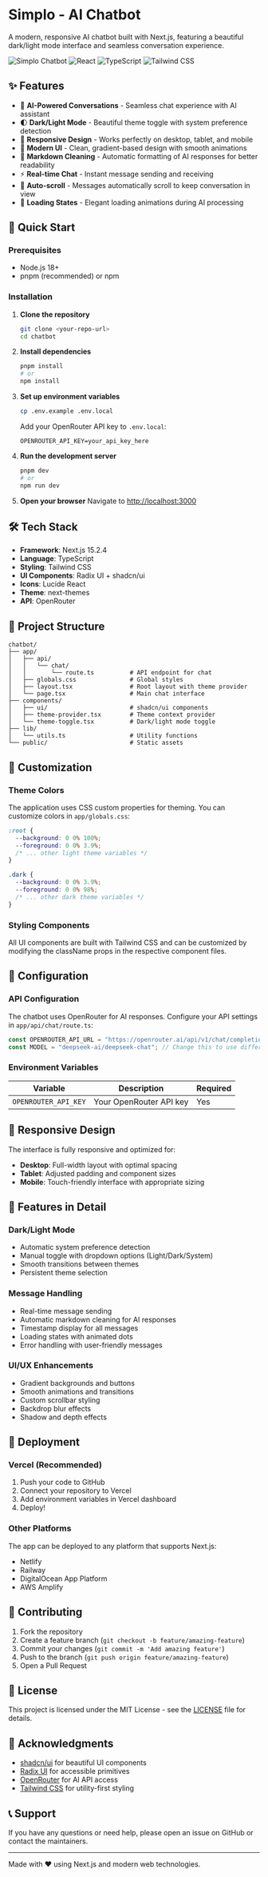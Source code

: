 # Simplo - AI Chatbot

A modern, responsive AI chatbot built with Next.js, featuring a beautiful dark/light mode interface and seamless conversation experience.

![Simplo Chatbot](https://img.shields.io/badge/Next.js-15.2.4-black?style=for-the-badge&logo=next.js)
![React](https://img.shields.io/badge/React-19-blue?style=for-the-badge&logo=react)
![TypeScript](https://img.shields.io/badge/TypeScript-5-blue?style=for-the-badge&logo=typescript)
![Tailwind CSS](https://img.shields.io/badge/Tailwind_CSS-3.4.17-38B2AC?style=for-the-badge&logo=tailwind-css)

## ✨ Features

- 🤖 **AI-Powered Conversations** - Seamless chat experience with AI assistant
- 🌓 **Dark/Light Mode** - Beautiful theme toggle with system preference detection
- 📱 **Responsive Design** - Works perfectly on desktop, tablet, and mobile
- 🎨 **Modern UI** - Clean, gradient-based design with smooth animations
- 📝 **Markdown Cleaning** - Automatic formatting of AI responses for better readability
- ⚡ **Real-time Chat** - Instant message sending and receiving
- 🔄 **Auto-scroll** - Messages automatically scroll to keep conversation in view
- 🎯 **Loading States** - Elegant loading animations during AI processing

## 🚀 Quick Start

### Prerequisites

- Node.js 18+ 
- pnpm (recommended) or npm

### Installation

1. **Clone the repository**
   ```bash
   git clone <your-repo-url>
   cd chatbot
   ```

2. **Install dependencies**
   ```bash
   pnpm install
   # or
   npm install
   ```

3. **Set up environment variables**
   ```bash
   cp .env.example .env.local
   ```
   
   Add your OpenRouter API key to `.env.local`:
   ```env
   OPENROUTER_API_KEY=your_api_key_here
   ```

4. **Run the development server**
   ```bash
   pnpm dev
   # or
   npm run dev
   ```

5. **Open your browser**
   Navigate to [http://localhost:3000](http://localhost:3000)

## 🛠️ Tech Stack

- **Framework**: Next.js 15.2.4
- **Language**: TypeScript
- **Styling**: Tailwind CSS
- **UI Components**: Radix UI + shadcn/ui
- **Icons**: Lucide React
- **Theme**: next-themes
- **API**: OpenRouter

## 📁 Project Structure

```
chatbot/
├── app/
│   ├── api/
│   │   └── chat/
│   │       └── route.ts          # API endpoint for chat
│   ├── globals.css               # Global styles
│   ├── layout.tsx                # Root layout with theme provider
│   └── page.tsx                  # Main chat interface
├── components/
│   ├── ui/                       # shadcn/ui components
│   ├── theme-provider.tsx        # Theme context provider
│   └── theme-toggle.tsx          # Dark/light mode toggle
├── lib/
│   └── utils.ts                  # Utility functions
└── public/                       # Static assets
```

## 🎨 Customization

### Theme Colors

The application uses CSS custom properties for theming. You can customize colors in `app/globals.css`:

```css
:root {
  --background: 0 0% 100%;
  --foreground: 0 0% 3.9%;
  /* ... other light theme variables */
}

.dark {
  --background: 0 0% 3.9%;
  --foreground: 0 0% 98%;
  /* ... other dark theme variables */
}
```

### Styling Components

All UI components are built with Tailwind CSS and can be customized by modifying the className props in the respective component files.

## 🔧 Configuration

### API Configuration

The chatbot uses OpenRouter for AI responses. Configure your API settings in `app/api/chat/route.ts`:

```typescript
const OPENROUTER_API_URL = "https://openrouter.ai/api/v1/chat/completions";
const MODEL = "deepseek-ai/deepseek-chat"; // Change this to use different models
```

### Environment Variables

| Variable | Description | Required |
|----------|-------------|----------|
| `OPENROUTER_API_KEY` | Your OpenRouter API key | Yes |

## 📱 Responsive Design

The interface is fully responsive and optimized for:
- **Desktop**: Full-width layout with optimal spacing
- **Tablet**: Adjusted padding and component sizes
- **Mobile**: Touch-friendly interface with appropriate sizing

## 🌟 Features in Detail

### Dark/Light Mode
- Automatic system preference detection
- Manual toggle with dropdown options (Light/Dark/System)
- Smooth transitions between themes
- Persistent theme selection

### Message Handling
- Real-time message sending
- Automatic markdown cleaning for AI responses
- Timestamp display for all messages
- Loading states with animated dots
- Error handling with user-friendly messages

### UI/UX Enhancements
- Gradient backgrounds and buttons
- Smooth animations and transitions
- Custom scrollbar styling
- Backdrop blur effects
- Shadow and depth effects

## 🚀 Deployment

### Vercel (Recommended)

1. Push your code to GitHub
2. Connect your repository to Vercel
3. Add environment variables in Vercel dashboard
4. Deploy!

### Other Platforms

The app can be deployed to any platform that supports Next.js:
- Netlify
- Railway
- DigitalOcean App Platform
- AWS Amplify

## 🤝 Contributing

1. Fork the repository
2. Create a feature branch (`git checkout -b feature/amazing-feature`)
3. Commit your changes (`git commit -m 'Add amazing feature'`)
4. Push to the branch (`git push origin feature/amazing-feature`)
5. Open a Pull Request

## 📄 License

This project is licensed under the MIT License - see the [LICENSE](LICENSE) file for details.

## 🙏 Acknowledgments

- [shadcn/ui](https://ui.shadcn.com/) for beautiful UI components
- [Radix UI](https://www.radix-ui.com/) for accessible primitives
- [OpenRouter](https://openrouter.ai/) for AI API access
- [Tailwind CSS](https://tailwindcss.com/) for utility-first styling

## 📞 Support

If you have any questions or need help, please open an issue on GitHub or contact the maintainers.

---

Made with ❤️ using Next.js and modern web technologies. 